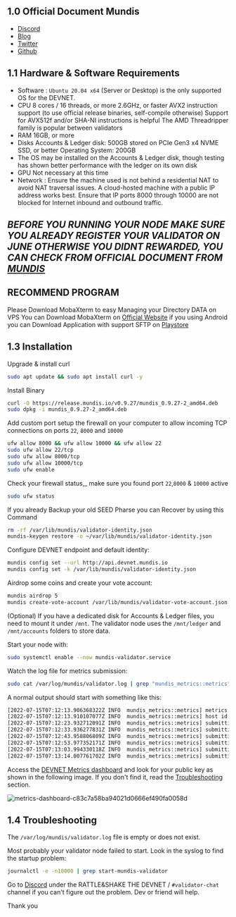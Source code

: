 ## 1.0 Official Document Mundis
* [Discord](https://discord.gg/xYweyG7dzK)
* [Blog](https://docs.mundis.io/)
* [Twitter](https://twitter.com/MundisNetwork)
* [Github](https://github.com/mundisnetwork)

## 1.1 Hardware & Software Requirements
* Software : `Ubuntu 20.04 x64` (Server or Desktop) is the only supported OS for the DEVNET.
* CPU
8 cores / 16 threads, or more
2.6GHz, or faster
AVX2 instruction support (to use official release binaries, self-compile otherwise)
Support for AVX512f and/or SHA-NI instructions is helpful
The AMD Threadripper family is popular between validators
* RAM
16GB, or more
* Disks
Accounts & Ledger disk: 500GB stored on PCIe Gen3 x4 NVME SSD, or better
Operating System: 200GB
* The OS may be installed on the Accounts & Ledger disk, though testing has shown better performance with the ledger on its own disk
* GPU
Not necessary at this time
* Network :
Ensure the machine used is not behind a residential NAT to avoid NAT traversal issues.
A cloud-hosted machine with a public IP address works best.
Ensure that IP ports 8000 through 10000 are not blocked for Internet inbound and outbound traffic.

## _BEFORE YOU RUNNING YOUR NODE MAKE SURE YOU ALREADY REGISTER YOUR VALIDATOR ON JUNE OTHERWISE YOU DIDNT REWARDED, YOU CAN CHECK FROM OFFICIAL DOCUMENT FROM [MUNDIS](https://docs.mundis.io/rattle-shake/register)_

## RECOMMEND PROGRAM
Please Download MobaXterm to easy Managing your Directory DATA on VPS
You can Download MobaXterm on [Official Website](https://mobaxterm.mobatek.net/download.html)
if you using Android you can Download Application with support SFTP on [Playstore](https://play.google.com/store/apps/details?id=com.server.auditor.ssh.client&hl=in&gl=US) 

## 1.3 Installation

Upgrade & install curl
```bash
sudo apt update && sudo apt install curl -y
```
Install Binary
```bash
curl -O https://release.mundis.io/v0.9.27/mundis_0.9.27-2_amd64.deb
sudo dpkg -i mundis_0.9.27-2_amd64.deb
```
Add custom port setup the firewall on your computer to allow incoming TCP connections on ports `22`, `8000` and `10000`
```bash
ufw allow 8000 && ufw allow 10000 && ufw allow 22
sudo ufw allow 22/tcp
sudo ufw allow 8000/tcp
sudo ufw allow 10000/tcp
sudo ufw enable
```
Check your firewall status,_ make sure you found port `22`,`8000` & `10000` active
```bash
sudo ufw status
```

If you already Backup your old SEED Pharse you can Recover by using this Command
```bash
rm -rf /var/lib/mundis/validator-identity.json
mundis-keygen restore -o ~/var/lib/mundis/validator-identity.json
```

Configure DEVNET endpoint and default identity:
```bash
mundis config set --url http://api.devnet.mundis.io
mundis config set -k /var/lib/mundis/validator-identity.json
```

Airdrop some coins and create your vote account:
```bash
mundis airdrop 5
mundis create-vote-account /var/lib/mundis/validator-vote-account.json /var/lib/mundis/validator-identity.json /var/lib/mundis/validator-identity.json --allow-unsafe-authorized-withdrawer
```
(Optional) If you have a dedicated disk for Accounts & Ledger files, you need to mount it under `/mnt`. The validator node uses the `/mnt/ledger` and `/mnt/accounts` folders to store data.

Start your node with:
```bash
sudo systemctl enable --now mundis-validator.service
```
Watch the log file for metrics submission:
```bash
sudo cat /var/log/mundis/validator.log | grep "mundis_metrics::metrics"
```
A normal output should start with something like this:
```bash
[2022-07-15T07:12:13.906368322Z INFO  mundis_metrics::metrics] metrics configuration: host=http://metrics.devnet.mundis.io:8086 db=devnet username=admin
[2022-07-15T07:12:13.910107077Z INFO  mundis_metrics::metrics] host id: AL49z2TdM7vnSR7yiJU1n9VbsLgJ8TRQuUqrNYqj4V4
[2022-07-15T07:12:23.932712091Z INFO  mundis_metrics::metrics] submitting 1198 points
[2022-07-15T07:12:33.936277831Z INFO  mundis_metrics::metrics] submitting 1553 points
[2022-07-15T07:12:43.958806809Z INFO  mundis_metrics::metrics] submitting 1536 points
[2022-07-15T07:12:53.977352171Z INFO  mundis_metrics::metrics] submitting 1563 points
[2022-07-15T07:13:03.994330118Z INFO  mundis_metrics::metrics] submitting 1456 points
[2022-07-15T07:13:14.007761702Z INFO  mundis_metrics::metrics] submitting 1441 points
```

Access the [DEVNET Metrics dashboard](http://metrics.devnet.mundis.io:3000/d/local/devnet-cluster-monitor?orgId=1&refresh=30s&var-datasource=default&var-testnet=devnet&var-hostid=All) and look for your public key as shown in the following image. If you don't find it, read the [Troubleshooting](https://docs.mundis.io/rattle-shake/validator.html#Troubleshooting) section.

![metrics-dashboard-c83c7a58ba94021d0666ef490fa0058d](https://user-images.githubusercontent.com/81378817/179369060-67a7014e-da82-474a-ad11-7fbcdf83eaba.png)

## 1.4 Troubleshooting
The `/var/log/mundis/validator.log` file is empty or does not exist.

Most probably your validator node failed to start. Look in the syslog to find the startup problem:

```bash
journalctl -e -n10000 | grep start-mundis-validator
```

Go to [Discord](https://discord.gg/xYweyG7dzK) under the RATTLE&SHAKE THE DEVNET / `#validator-chat` channel if you can't figure out the problem. Dev or friend will help.

Thank you
